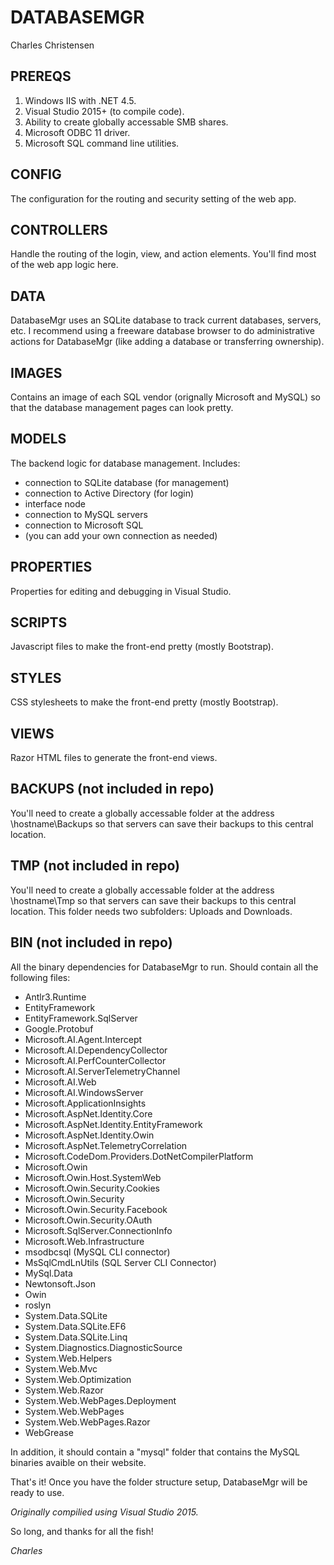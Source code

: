 # DATABASEMGR
Charles Christensen


## PREREQS
1. Windows IIS with .NET 4.5.
2. Visual Studio 2015+ (to compile code).
3. Ability to create globally accessable SMB shares.
4. Microsoft ODBC 11 driver.
5. Microsoft SQL command line utilities.

## CONFIG
The configuration for the routing and security setting of the
web app.

## CONTROLLERS
Handle the routing of the login, view, and action elements.
You'll find most of the web app logic here.

## DATA
DatabaseMgr uses an SQLite database to track current databases,
servers, etc. I recommend using a freeware database browser to
do administrative actions for DatabaseMgr (like adding a
database or transferring ownership).

## IMAGES
Contains an image of each SQL vendor (orignally Microsoft and 
MySQL) so that the database management pages can look pretty.

## MODELS
The backend logic for database management. Includes:
- connection to SQLite database (for management)
- connection to Active Directory (for login)
- interface node
- connection to MySQL servers
- connection to Microsoft SQL
- (you can add your own connection as needed)

## PROPERTIES
Properties for editing and debugging in Visual Studio.

## SCRIPTS
Javascript files to make the front-end pretty (mostly Bootstrap).

## STYLES
CSS stylesheets to make the front-end pretty (mostly Bootstrap).

## VIEWS
Razor HTML files to generate the front-end views.

## BACKUPS (not included in repo)
You'll need to create a globally accessable folder at the
address \\hostname\Backups so that servers can save their
backups to this central location.

## TMP (not included in repo)
You'll need to create a globally accessable folder at the
address \\hostname\Tmp so that servers can save their
backups to this central location. This folder needs two 
subfolders: Uploads and Downloads.

## BIN (not included in repo)
All the binary dependencies for DatabaseMgr to run.
Should contain all the following files:

- Antlr3.Runtime
- EntityFramework
- EntityFramework.SqlServer
- Google.Protobuf
- Microsoft.AI.Agent.Intercept
- Microsoft.AI.DependencyCollector
- Microsoft.AI.PerfCounterCollector
- Microsoft.AI.ServerTelemetryChannel
- Microsoft.AI.Web
- Microsoft.AI.WindowsServer
- Microsoft.ApplicationInsights
- Microsoft.AspNet.Identity.Core
- Microsoft.AspNet.Identity.EntityFramework
- Microsoft.AspNet.Identity.Owin
- Microsoft.AspNet.TelemetryCorrelation
- Microsoft.CodeDom.Providers.DotNetCompilerPlatform
- Microsoft.Owin
- Microsoft.Owin.Host.SystemWeb
- Microsoft.Owin.Security.Cookies
- Microsoft.Owin.Security
- Microsoft.Owin.Security.Facebook
- Microsoft.Owin.Security.OAuth
- Microsoft.SqlServer.ConnectionInfo
- Microsoft.Web.Infrastructure
- msodbcsql (MySQL CLI connector)
- MsSqlCmdLnUtils (SQL Server CLI Connector)
- MySql.Data
- Newtonsoft.Json
- Owin
- roslyn
- System.Data.SQLite
- System.Data.SQLite.EF6
- System.Data.SQLite.Linq
- System.Diagnostics.DiagnosticSource
- System.Web.Helpers
- System.Web.Mvc
- System.Web.Optimization
- System.Web.Razor
- System.Web.WebPages.Deployment
- System.Web.WebPages
- System.Web.WebPages.Razor
- WebGrease

In addition, it should contain a "mysql" folder that contains
the MySQL binaries avaible on their website.

That's it! Once you have the folder structure setup, 
DatabaseMgr will be ready to use.

*Originally compilied using Visual Studio 2015.*

So long, and thanks for all the fish!

*Charles*
